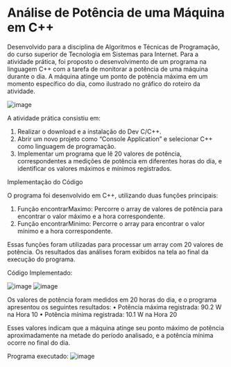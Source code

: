    <h1>Análise de Potência de uma Máquina em C++</h1>

Desenvolvido para a disciplina de Algoritmos e Técnicas de Programação, do curso superior de Tecnologia em Sistemas para Internet.
Para a atividade prática, foi proposto o desenvolvimento de um programa na linguagem C++ com a tarefa de monitorar a potência de uma máquina durante o dia. A máquina atinge um ponto de potência máxima em um momento específico do dia, como ilustrado no gráfico do roteiro da atividade. 

 ![image](https://github.com/user-attachments/assets/556c05a5-0d0d-4ff6-a40b-b6db334f7dce)


A atividade prática consistiu em:
1.	Realizar o download e a instalação do Dev C/C++.
2.	Abrir um novo projeto como “Console Application” e selecionar C++ como linguagem de programação.
3.	Implementar um programa que lê 20 valores de potência, correspondentes a medições de potência em diferentes horas do dia, e identificar os valores máximos e mínimos registrados.

Implementação do Código

O programa foi desenvolvido em C++, utilizando duas funções principais:
1.	Função encontrarMaximo: Percorre o array de valores de potência para encontrar o valor máximo e a hora correspondente.
2.	Função encontrarMinimo: Percorre o array para encontrar o valor mínimo e a hora correspondente.

Essas funções foram utilizadas para processar um array com 20 valores de potência. Os resultados das análises foram exibidos na tela ao final da execução do programa.

Código Implementado:

 ![image](https://github.com/user-attachments/assets/deb4718f-a233-467b-a8b2-598e1b5168b9)
 ![image](https://github.com/user-attachments/assets/8cff7b21-b69a-4bb9-9c4e-d98a77594e7d)






Os valores de potência foram medidos em 20 horas do dia, e o programa apresentou os seguintes resultados:
•	Potência máxima registrada: 90.2 W na Hora 10
•	Potência mínima registrada: 10.1 W na Hora 20

Esses valores indicam que a máquina atinge seu ponto máximo de potência aproximadamente na metade do período analisado, e a potência mínima ocorre no final do dia.

Programa executado:
![image](https://github.com/user-attachments/assets/f6d79574-0087-4a0f-9688-937a0ff11371)


 






   

   
